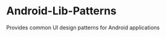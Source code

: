 Android-Lib-Patterns
====================

Provides common UI design patterns for Android applications
